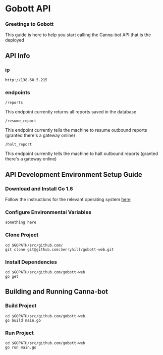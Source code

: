 # Gobott API

### Greetings to Gobott

This guide is here to help you start calling the Canna-bot API that is the deployed


## API Info
### ip
```
http://138.68.5.215
```

### endpoints
```
/reports
```
This endpoint currently returns all reports saved in the database
```
/resume_report
```
This endpoint currently tells the machine to resume outbound reports (granted there's a gateway online)
```
/halt_report
```
This endpoint currently tells the machine to halt outbound reports (granted there's a gateway online)


## API Development Environment Setup Guide
### Download and Install Go 1.6
Follow the instructions for the relevant operating system [here](https://golang.org/dl/)

### Configure Environmental Variables
```
something here
```

### Clone Project
```
cd $GOPATH/src/github.com/
git clone git@github.com:berryhill/gobott-web.git
```

### Install Dependencies
```
cd $GOPATH/src/github.com/gobott-web
go get
```

## Building and Running Canna-bot
### Build Project
```
cd $GOPATH/src/github.com/gobott-web
go build main.go
```

### Run Project
```
cd $GOPATH/src/github.com/gobott-web
go run main.go
```
